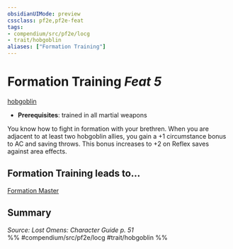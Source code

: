 ```yaml
---
obsidianUIMode: preview
cssclass: pf2e,pf2e-feat
tags:
- compendium/src/pf2e/locg
- trait/hobgoblin
aliases: ["Formation Training"]
---
```

# Formation Training  *Feat 5*  
[hobgoblin](/rules/traits/hobgoblin-locg.md)  

- **Prerequisites**: trained in all martial weapons

You know how to fight in formation with your brethren. When you are adjacent to at least two hobgoblin allies, you gain a +1 circumstance bonus to AC and saving throws. This bonus increases to +2 on Reflex saves against area effects.

## Formation Training leads to...

[Formation Master](/compendium/feats/formation-master-locg.md)

## Summary

*Source: Lost Omens: Character Guide p. 51*  
%% #compendium/src/pf2e/locg #trait/hobgoblin %%